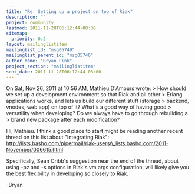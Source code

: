 ```yaml
---
title: "Re: Setting up a project on top of Riak"
description: ""
project: community
lastmod: 2011-11-28T06:12:44-08:00
sitemap:
  priority: 0.2
layout: mailinglistitem
mailinglist_id: "msg05749"
mailinglist_parent_id: "msg05740"
author_name: "Bryan Fink"
project_section: "mailinglistitem"
sent_date: 2011-11-28T06:12:44-08:00
---
```



On Sat, Nov 26, 2011 at 10:56 AM, Mathieu D'Amours  wrote:
&gt; How should we set up a development environment so that Riak and all other 
&gt; Erlang applications works, and lets us build our different stuff (storage 
&gt; backend, vnodes, web app) on top of it? What's a good way of having good 
&gt; versatility when developing? Do we always have to go through rebuilding a 
&gt; brand new package after each modification?

Hi, Mathieu. I think a good place to start might be reading another
recent thread on this list about "Integrating Riak":
http://lists.basho.com/pipermail/riak-users\\_lists.basho.com/2011-November/006615.html

Specifically, Sean Cribb's suggestion near the end of the thread,
about using -pz and -s options in Riak's vm.args configuration, will
likely give you the best flexibility in developing so closely to Riak.

-Bryan

